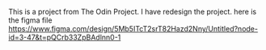 This is a project from The Odin Project. 
I have redesign the project. here is the figma file https://www.figma.com/design/5Mb5ITcT2srT82Hazd2Nny/Untitled?node-id=3-47&t=pQCrb33ZpBAdlnn0-1
